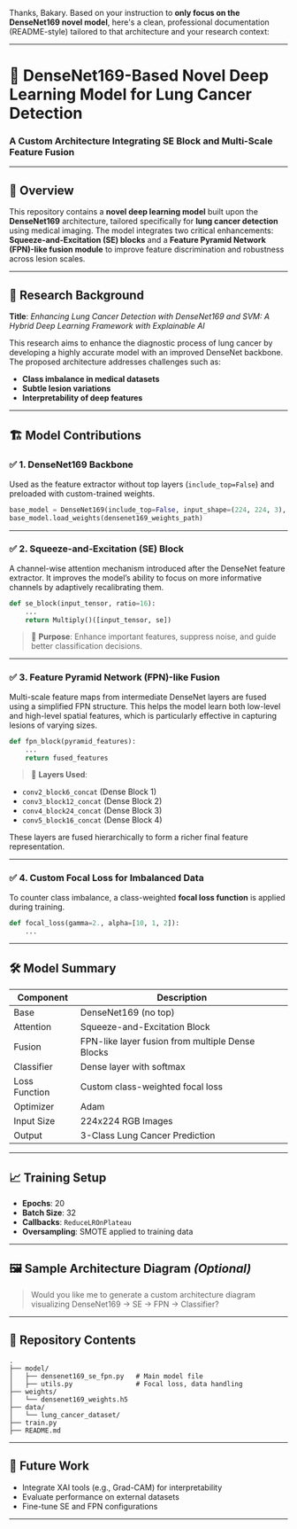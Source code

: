 Thanks, Bakary. Based on your instruction to **only focus on the DenseNet169 novel model**, here's a clean, professional documentation (README-style) tailored to that architecture and your research context:

---

# 🧠 DenseNet169-Based Novel Deep Learning Model for Lung Cancer Detection

### A Custom Architecture Integrating SE Block and Multi-Scale Feature Fusion

---

## 📘 Overview

This repository contains a **novel deep learning model** built upon the **DenseNet169** architecture, tailored specifically for **lung cancer detection** using medical imaging. The model integrates two critical enhancements: **Squeeze-and-Excitation (SE) blocks** and a **Feature Pyramid Network (FPN)-like fusion module** to improve feature discrimination and robustness across lesion scales.

---

## 🧪 Research Background

**Title**: *Enhancing Lung Cancer Detection with DenseNet169 and SVM: A Hybrid Deep Learning Framework with Explainable AI*

This research aims to enhance the diagnostic process of lung cancer by developing a highly accurate model with an improved DenseNet backbone. The proposed architecture addresses challenges such as:

* **Class imbalance in medical datasets**
* **Subtle lesion variations**
* **Interpretability of deep features**

---

## 🏗️ Model Contributions

### ✅ 1. **DenseNet169 Backbone**

Used as the feature extractor without top layers (`include_top=False`) and preloaded with custom-trained weights.

```python
base_model = DenseNet169(include_top=False, input_shape=(224, 224, 3), weights=None)
base_model.load_weights(densenet169_weights_path)
```

---

### ✅ 2. **Squeeze-and-Excitation (SE) Block**

A channel-wise attention mechanism introduced after the DenseNet feature extractor. It improves the model’s ability to focus on more informative channels by adaptively recalibrating them.

```python
def se_block(input_tensor, ratio=16):
    ...
    return Multiply()([input_tensor, se])
```

> 📌 **Purpose**: Enhance important features, suppress noise, and guide better classification decisions.

---

### ✅ 3. **Feature Pyramid Network (FPN)-like Fusion**

Multi-scale feature maps from intermediate DenseNet layers are fused using a simplified FPN structure. This helps the model learn both low-level and high-level spatial features, which is particularly effective in capturing lesions of varying sizes.

```python
def fpn_block(pyramid_features):
    ...
    return fused_features
```

> 📌 **Layers Used**:

* `conv2_block6_concat` (Dense Block 1)
* `conv3_block12_concat` (Dense Block 2)
* `conv4_block24_concat` (Dense Block 3)
* `conv5_block16_concat` (Dense Block 4)

These layers are fused hierarchically to form a richer final feature representation.

---

### ✅ 4. **Custom Focal Loss for Imbalanced Data**

To counter class imbalance, a class-weighted **focal loss function** is applied during training.

```python
def focal_loss(gamma=2., alpha=[10, 1, 2]):
    ...
```

---

## 🛠️ Model Summary

| Component     | Description                                      |
| ------------- | ------------------------------------------------ |
| Base          | DenseNet169 (no top)                             |
| Attention     | Squeeze-and-Excitation Block                     |
| Fusion        | FPN-like layer fusion from multiple Dense Blocks |
| Classifier    | Dense layer with softmax                         |
| Loss Function | Custom class-weighted focal loss                 |
| Optimizer     | Adam                                             |
| Input Size    | 224x224 RGB Images                               |
| Output        | 3-Class Lung Cancer Prediction                   |

---

## 📈 Training Setup

* **Epochs**: 20
* **Batch Size**: 32
* **Callbacks**: `ReduceLROnPlateau`
* **Oversampling**: SMOTE applied to training data

---

## 🖼️ Sample Architecture Diagram *(Optional)*

> Would you like me to generate a custom architecture diagram visualizing DenseNet169 → SE → FPN → Classifier?

---

## 📂 Repository Contents

```
.
├── model/
│   ├── densenet169_se_fpn.py   # Main model file
│   ├── utils.py                # Focal loss, data handling
├── weights/
│   └── densenet169_weights.h5
├── data/
│   └── lung_cancer_dataset/
├── train.py
├── README.md
```

---

## 🧠 Future Work

* Integrate XAI tools (e.g., Grad-CAM) for interpretability
* Evaluate performance on external datasets
* Fine-tune SE and FPN configurations

---
